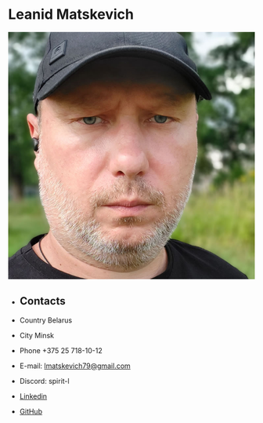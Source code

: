 # Leanid Matskevich

![logo](./img/avatar.jpg 'logo')

- ## Contacts

- Country Belarus
- City Minsk
- Phone +375 25 718-10-12
- E-mail: lmatskevich79@gmail.com
- Discord: spirit-l
- [Linkedin](https://www.linkedin.com/in/m-leonid/ 'Linkedin')
- [GitHub](https://github.com/SpiriT-L 'GitHub')


